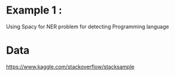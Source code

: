 # Example 1 : 

Using Spacy for NER problem for detecting Programming language

# Data

https://www.kaggle.com/stackoverflow/stacksample
